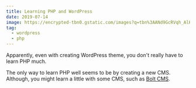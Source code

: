 ```yaml
---
title: Learning PHP and WordPress
date: 2019-07-14
image: https://encrypted-tbn0.gstatic.com/images?q=tbn%3AANd9GcRVqh_AlKt6OrUmeIB-ISQTAx8BM19-LsKA_yx-kjrekAOKjo5d
tag:
  - wordpress
  - php
---
```


Apparently, even with creating WordPress theme, you don't really have to learn PHP much.

The only way to learn PHP well seems to be by creating a new CMS. Although, you might learn a little with some CMS, such as [Bolt CMS](https://bolt.cm/).
